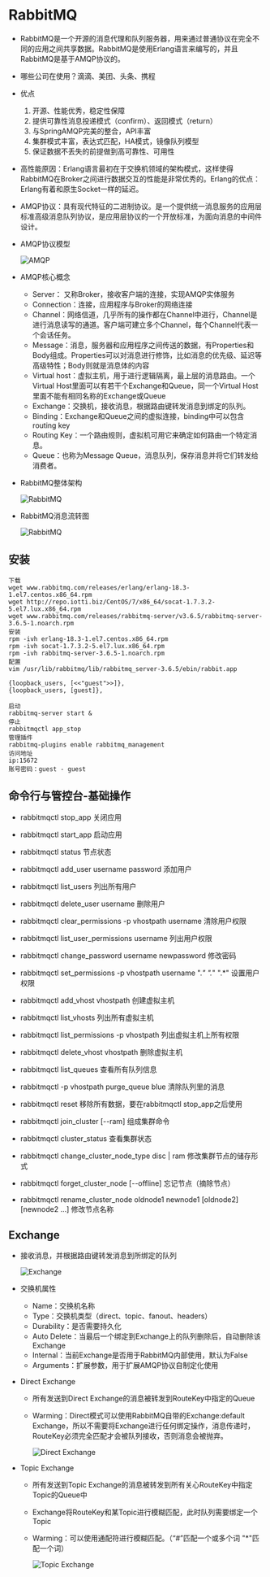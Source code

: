 # RabbitMQ

- RabbitMQ是一个开源的消息代理和队列服务器，用来通过普通协议在完全不同的应用之间共享数据。RabbitMQ是使用Erlang语言来编写的，并且RabbitMQ是基于AMQP协议的。

- 哪些公司在使用？滴滴、美团、头条、携程

- 优点

  1. 开源、性能优秀，稳定性保障
  2. 提供可靠性消息投递模式（confirm）、返回模式（return）
  3. 与SpringAMQP完美的整合，API丰富
  4. 集群模式丰富，表达式匹配，HA模式，镜像队列模型
  5. 保证数据不丢失的前提做到高可靠性、可用性

- 高性能原因：Erlang语言最初在于交换机领域的架构模式，这样使得RabbitMQ在Broker之间进行数据交互的性能是非常优秀的。Erlang的优点：Erlang有着和原生Socket一样的延迟。

- AMQP协议：具有现代特征的二进制协议。是一个提供统一消息服务的应用层标准高级消息队列协议，是应用层协议的一个开放标准，为面向消息的中间件设计。

- AMQP协议模型

  ![AMQP](https://github.com/chenyaowu/rabbitmq/blob/master/image/AMQP.jpg)

- AMQP核心概念

  - Server： 又称Broker，接收客户端的连接，实现AMQP实体服务
  - Connection：连接，应用程序与Broker的网络连接
  - Channel：网络信道，几乎所有的操作都在Channel中进行，Channel是进行消息读写的通道。客户端可建立多个Channel，每个Channel代表一个会话任务。
  - Message：消息，服务器和应用程序之间传送的数据，有Properties和Body组成。Properties可以对消息进行修饰，比如消息的优先级、延迟等高级特性；Body则就是消息体的内容
  - Virtual host：虚拟主机，用于进行逻辑隔离，最上层的消息路由。一个Virtual Host里面可以有若干个Exchange和Queue，同一个Virtual Host里面不能有相同名称的Exchange或Queue
  - Exchange：交换机，接收消息，根据路由键转发消息到绑定的队列。
  - Binding：Exchange和Queue之间的虚拟连接，binding中可以包含routing key
  - Routing Key：一个路由规则，虚拟机可用它来确定如何路由一个特定消息。
  - Queue：也称为Message Queue，消息队列，保存消息并将它们转发给消费者。

- RabbitMQ整体架构

  ![RabbitMQ](https://github.com/chenyaowu/rabbitmq/blob/master/image/RabbitMQ.jpg)

- RabbitMQ消息流转图

  ![RabbitMQ](https://github.com/chenyaowu/rabbitmq/blob/master/image/RabbitMQ2.jpg)

## 安装

```ba
下载
wget www.rabbitmq.com/releases/erlang/erlang-18.3-1.el7.centos.x86_64.rpm
wget http://repo.iotti.biz/CentOS/7/x86_64/socat-1.7.3.2-5.el7.lux.x86_64.rpm
wget www.rabbitmq.com/releases/rabbitmq-server/v3.6.5/rabbitmq-server-3.6.5-1.noarch.rpm
安装
rpm -ivh erlang-18.3-1.el7.centos.x86_64.rpm
rpm -ivh socat-1.7.3.2-5.el7.lux.x86_64.rpm
rpm -ivh rabbitmq-server-3.6.5-1.noarch.rpm
配置
vim /usr/lib/rabbitmq/lib/rabbitmq_server-3.6.5/ebin/rabbit.app

{loopback_users, [<<"guest">>]}, 
{loopback_users, [guest]},

启动
rabbitmq-server start &
停止
rabbitmqctl app_stop
管理插件
rabbitmq-plugins enable rabbitmq_management
访问地址
ip:15672
账号密码：guest - guest
```



## 命令行与管控台-基础操作

- rabbitmqctl stop_app 关闭应用

- rabbitmqctl start_app 启动应用

- rabbitmqctl status 节点状态

- rabbitmqctl add_user username password 添加用户

- rabbitmqctl list_users 列出所有用户

- rabbitmqctl delete_user username 删除用户

- rabbitmqctl clear_permissions -p vhostpath username 清除用户权限

- rabbitmqctl list_user_permissions username 列出用户权限

- rabbitmqctl change_password username newpassword 修改密码

- rabbitmqctl set_permissions -p vhostpath username ".*" ".*" ".*" 设置用户权限

- rabbitmqctl add_vhost vhostpath 创建虚拟主机

- rabbitmqctl list_vhosts 列出所有虚拟主机

- rabbitmqctl list_permissions -p vhostpath 列出虚拟主机上所有权限

- rabbitmqctl delete_vhost vhostpath 删除虚拟主机

- rabbitmqctl list_queues 查看所有队列信息

- rabbitmqctl -p vhostpath purge_queue blue 清除队列里的消息

- rabbitmqctl reset 移除所有数据，要在rabbitmqctl stop_app之后使用

- rabbitmqctl join_cluster <clusternode> [--ram]  组成集群命令

- rabbitmqctl cluster_status 查看集群状态

- rabbitmqctl change_cluster_node_type disc | ram 修改集群节点的储存形式

- rabbitmqctl forget_cluster_node [--offline] 忘记节点（摘除节点）

- rabbitmqctl rename_cluster_node oldnode1 newnode1 [oldnode2] [newnode2 ...] 修改节点名称


## Exchange

- 接收消息，并根据路由键转发消息到所绑定的队列

  ![Exchange](https://github.com/chenyaowu/rabbitmq/blob/master/image/Exchange.jpg)

- 交换机属性

  - Name：交换机名称
  - Type：交换机类型（direct、topic、fanout、headers）
  - Durability：是否需要持久化
  - Auto Delete：当最后一个绑定到Exchange上的队列删除后，自动删除该Exchange
  - Internal：当前Exchange是否用于RabbitMQ内部使用，默认为False
  - Arguments：扩展参数，用于扩展AMQP协议自制定化使用

- Direct Exchange

  - 所有发送到Direct Exchange的消息被转发到RouteKey中指定的Queue

  - Warming：Direct模式可以使用RabbitMQ自带的Exchange:default Exchange，所以不需要将Exchange进行任何绑定操作，消息传递时，RouteKey必须完全匹配才会被队列接收，否则消息会被抛弃。

    ![Direct Exchange](https://github.com/chenyaowu/rabbitmq/blob/master/image/Direct_Exchange.jpg)

- Topic Exchange

  - 所有发送到Topic Exchange的消息被转发到所有关心RouteKey中指定Topic的Queue中

  - Exchange将RouteKey和某Topic进行模糊匹配，此时队列需要绑定一个Topic

  - Warming：可以使用通配符进行模糊匹配。（“#”匹配一个或多个词 "*"匹配一个词）

    ![Topic Exchange](https://github.com/chenyaowu/rabbitmq/blob/master/image/Topic_Exchange.jpg)

  
